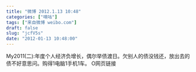 ```yaml
---
title: "微博 2012.1.13 10:48"
categories: ["嘀咕"]
tags: ["来自微博 weibo.com"]
draft: false
slug: "jcfV5s"
date: "2012-01-13 10:48:00"
---
```


<p>My2011(二):年度个人经济负增长，偶尔举债渡日。欠别人的债没钱还，放出去的债不好意思问。购得1电脑1手机1车。 O网页链接 ​​​​</p>
